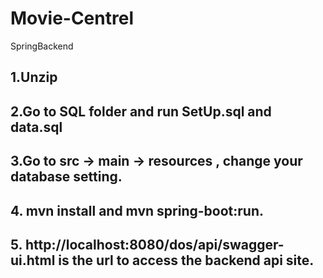 # Movie-Centrel
SpringBackend
## 1.Unzip
## 2.Go to SQL folder and run SetUp.sql and data.sql
## 3.Go to src -> main -> resources , change your database setting.
## 4. mvn install and mvn spring-boot:run. 
## 5. http://localhost:8080/dos/api/swagger-ui.html is the url to access the backend api site.
